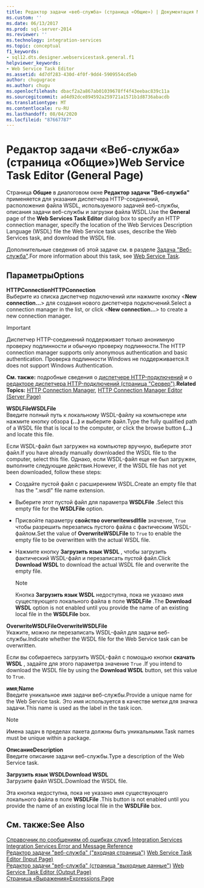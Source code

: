 ```yaml
---
title: Редактор задачи «веб-служба» (страница «Общие») | Документация Майкрософт
ms.custom: ''
ms.date: 06/13/2017
ms.prod: sql-server-2014
ms.reviewer: ''
ms.technology: integration-services
ms.topic: conceptual
f1_keywords:
- sql12.dts.designer.webservicestask.general.f1
helpviewer_keywords:
- Web Service Task Editor
ms.assetid: 4d7df283-430d-4f0f-9dd4-5909554cd5eb
author: chugugrace
ms.author: chugu
ms.openlocfilehash: dbacf2a2a867ab01039678ff4f43eebac839c11a
ms.sourcegitcommit: ad4d92dce894592a259721a1571b1d8736abacdb
ms.translationtype: MT
ms.contentlocale: ru-RU
ms.lasthandoff: 08/04/2020
ms.locfileid: "87667787"
---
```

# <a name="web-service-task-editor-general-page"></a><span data-ttu-id="fc6bf-102">Редактор задачи «Веб-служба» (страница «Общие»)</span><span class="sxs-lookup"><span data-stu-id="fc6bf-102">Web Service Task Editor (General Page)</span></span>
  <span data-ttu-id="fc6bf-103">Страница **Общие** в диалоговом окне **Редактор задачи "Веб-служба"** применяется для указания диспетчера HTTP-соединений, расположения файла WSDL, используемого задачей веб-службы, описания задачи веб-службы и загрузки файла WSDL.</span><span class="sxs-lookup"><span data-stu-id="fc6bf-103">Use the **General** page of the **Web Services Task Editor** dialog box to specify an HTTP connection manager, specify the location of the Web Services Description Language (WSDL) file the Web Service task uses, describe the Web Services task, and download the WSDL file.</span></span>  
  
 <span data-ttu-id="fc6bf-104">Дополнительные сведения об этой задаче см. в разделе [Задача "Веб-служба"](control-flow/web-service-task.md).</span><span class="sxs-lookup"><span data-stu-id="fc6bf-104">For more information about this task, see [Web Service Task](control-flow/web-service-task.md).</span></span>  
  
## <a name="options"></a><span data-ttu-id="fc6bf-105">Параметры</span><span class="sxs-lookup"><span data-stu-id="fc6bf-105">Options</span></span>  
 <span data-ttu-id="fc6bf-106">**HTTPConnection**</span><span class="sxs-lookup"><span data-stu-id="fc6bf-106">**HTTPConnection**</span></span>  
 <span data-ttu-id="fc6bf-107">Выберите из списка диспетчер подключений или нажмите кнопку \<**New connection...**> для создания нового диспетчера подключений.</span><span class="sxs-lookup"><span data-stu-id="fc6bf-107">Select a connection manager in the list, or click \<**New connection...**> to create a new connection manager.</span></span>  
  
> [!IMPORTANT]  
>  <span data-ttu-id="fc6bf-108">Диспетчер HTTP-соединений поддерживает только анонимную проверку подлинности и обычную проверку подлинности.</span><span class="sxs-lookup"><span data-stu-id="fc6bf-108">The HTTP connection manager supports only anonymous authentication and basic authentication.</span></span> <span data-ttu-id="fc6bf-109">Проверка подлинности Windows не поддерживается.</span><span class="sxs-lookup"><span data-stu-id="fc6bf-109">It does not support Windows Authentication.</span></span>  
  
 <span data-ttu-id="fc6bf-110">**См. также:**  подробные сведения о [диспетчере HTTP-подключений](connection-manager/http-connection-manager.md) и о [редакторе диспетчера HTTP-подключений &#40;страница "Сервер"&#41;](../../2014/integration-services/http-connection-manager-editor-server-page.md).</span><span class="sxs-lookup"><span data-stu-id="fc6bf-110">**Related Topics:**  [HTTP Connection Manager](connection-manager/http-connection-manager.md), [HTTP Connection Manager Editor &#40;Server Page&#41;](../../2014/integration-services/http-connection-manager-editor-server-page.md)</span></span>  
  
 <span data-ttu-id="fc6bf-111">**WSDLFile**</span><span class="sxs-lookup"><span data-stu-id="fc6bf-111">**WSDLFile**</span></span>  
 <span data-ttu-id="fc6bf-112">Введите полный путь к локальному WSDL-файлу на компьютере или нажмите кнопку обзора **(...)** и выберите файл.</span><span class="sxs-lookup"><span data-stu-id="fc6bf-112">Type the fully qualified path of a WSDL file that is local to the computer, or click the browse button **(...)** and locate this file.</span></span>  
  
 <span data-ttu-id="fc6bf-113">Если WSDL-файл был загружен на компьютер вручную, выберите этот файл.</span><span class="sxs-lookup"><span data-stu-id="fc6bf-113">If you have already manually downloaded the WSDL file to the computer, select this file.</span></span> <span data-ttu-id="fc6bf-114">Однако, если WSDL-файл еще не был загружен, выполните следующие действия.</span><span class="sxs-lookup"><span data-stu-id="fc6bf-114">However, if the WSDL file has not yet been downloaded, follow these steps:</span></span>  
  
-   <span data-ttu-id="fc6bf-115">Создайте пустой файл с расширением WSDL.</span><span class="sxs-lookup"><span data-stu-id="fc6bf-115">Create an empty file that has the ".wsdl" file name extension.</span></span>  
  
-   <span data-ttu-id="fc6bf-116">Выберите этот пустой файл для параметра **WSDLFile** .</span><span class="sxs-lookup"><span data-stu-id="fc6bf-116">Select this empty file for the **WSDLFile** option.</span></span>  
  
-   <span data-ttu-id="fc6bf-117">Присвойте параметру **свойство overwritewsdlfile** значение, `True` чтобы разрешить перезапись пустого файла с фактическим WSDL-файлом.</span><span class="sxs-lookup"><span data-stu-id="fc6bf-117">Set the value of **OverwriteWSDLFile** to `True` to enable the empty file to be overwritten with the actual WSDL file.</span></span>  
  
-   <span data-ttu-id="fc6bf-118">Нажмите кнопку **Загрузить язык WSDL** , чтобы загрузить фактический WSDL-файл и перезаписать пустой файл.</span><span class="sxs-lookup"><span data-stu-id="fc6bf-118">Click **Download WSDL** to download the actual WSDL file and overwrite the empty file.</span></span>  
  
    > [!NOTE]  
    >  <span data-ttu-id="fc6bf-119">Кнопка **Загрузить язык WSDL** недоступна, пока не указано имя существующего локального файла в поле **WSDLFile** .</span><span class="sxs-lookup"><span data-stu-id="fc6bf-119">The **Download WSDL** option is not enabled until you provide the name of an existing local file in the **WSDLFile** box.</span></span>  
  
 <span data-ttu-id="fc6bf-120">**OverwriteWSDLFile**</span><span class="sxs-lookup"><span data-stu-id="fc6bf-120">**OverwriteWSDLFile**</span></span>  
 <span data-ttu-id="fc6bf-121">Укажите, можно ли перезаписать WSDL-файл для задачи веб-службы.</span><span class="sxs-lookup"><span data-stu-id="fc6bf-121">Indicate whether the WSDL file for the Web Service task can be overwritten.</span></span>  
  
 <span data-ttu-id="fc6bf-122">Если вы собираетесь загрузить WSDL-файл с помощью кнопки **скачать WSDL** , задайте для этого параметра значение `True` .</span><span class="sxs-lookup"><span data-stu-id="fc6bf-122">If you intend to download the WSDL file by using the **Download WSDL** button, set this value to `True`.</span></span>  
  
 <span data-ttu-id="fc6bf-123">**имя**;</span><span class="sxs-lookup"><span data-stu-id="fc6bf-123">**Name**</span></span>  
 <span data-ttu-id="fc6bf-124">Введите уникальное имя задачи веб-службы.</span><span class="sxs-lookup"><span data-stu-id="fc6bf-124">Provide a unique name for the Web Service task.</span></span> <span data-ttu-id="fc6bf-125">Это имя используется в качестве метки для значка задачи.</span><span class="sxs-lookup"><span data-stu-id="fc6bf-125">This name is used as the label in the task icon.</span></span>  
  
> [!NOTE]  
>  <span data-ttu-id="fc6bf-126">Имена задач в пределах пакета должны быть уникальными.</span><span class="sxs-lookup"><span data-stu-id="fc6bf-126">Task names must be unique within a package.</span></span>  
  
 <span data-ttu-id="fc6bf-127">**Описание**</span><span class="sxs-lookup"><span data-stu-id="fc6bf-127">**Description**</span></span>  
 <span data-ttu-id="fc6bf-128">Введите описание задачи веб-службы.</span><span class="sxs-lookup"><span data-stu-id="fc6bf-128">Type a description of the Web Service task.</span></span>  
  
 <span data-ttu-id="fc6bf-129">**Загрузить язык WSDL**</span><span class="sxs-lookup"><span data-stu-id="fc6bf-129">**Download WSDL**</span></span>  
 <span data-ttu-id="fc6bf-130">Загрузите файл WSDL.</span><span class="sxs-lookup"><span data-stu-id="fc6bf-130">Download the WSDL file.</span></span>  
  
 <span data-ttu-id="fc6bf-131">Эта кнопка недоступна, пока не указано имя существующего локального файла в поле **WSDLFile** .</span><span class="sxs-lookup"><span data-stu-id="fc6bf-131">This button is not enabled until you provide the name of an existing local file in the **WSDLFile** box.</span></span>  
  
## <a name="see-also"></a><span data-ttu-id="fc6bf-132">См. также:</span><span class="sxs-lookup"><span data-stu-id="fc6bf-132">See Also</span></span>  
 <span data-ttu-id="fc6bf-133">[Справочник по сообщениям об ошибках служб Integration Services](../../2014/integration-services/integration-services-error-and-message-reference.md) </span><span class="sxs-lookup"><span data-stu-id="fc6bf-133">[Integration Services Error and Message Reference](../../2014/integration-services/integration-services-error-and-message-reference.md) </span></span>  
 <span data-ttu-id="fc6bf-134">[Редактор задачи "веб-служба" &#40;"входная страница"&#41;](../../2014/integration-services/web-service-task-editor-input-page.md) </span><span class="sxs-lookup"><span data-stu-id="fc6bf-134">[Web Service Task Editor &#40;Input Page&#41;](../../2014/integration-services/web-service-task-editor-input-page.md) </span></span>  
 <span data-ttu-id="fc6bf-135">[Редактор задачи "веб-служба" &#40;страница "выходные данные"&#41;](../../2014/integration-services/web-service-task-editor-output-page.md) </span><span class="sxs-lookup"><span data-stu-id="fc6bf-135">[Web Service Task Editor &#40;Output Page&#41;](../../2014/integration-services/web-service-task-editor-output-page.md) </span></span>  
 [<span data-ttu-id="fc6bf-136">Страница «Выражения»</span><span class="sxs-lookup"><span data-stu-id="fc6bf-136">Expressions Page</span></span>](expressions/expressions-page.md)  
  
  
